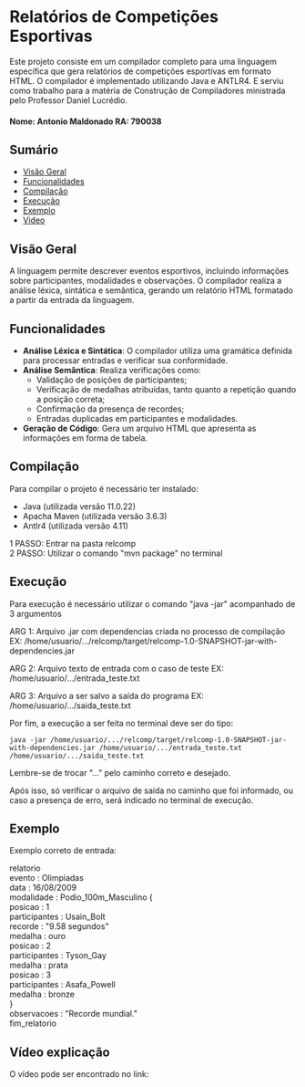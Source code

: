 # Relatórios de Competições Esportivas

Este projeto consiste em um compilador completo para uma linguagem específica que gera relatórios de competições esportivas em formato HTML. O compilador é implementado utilizando Java e ANTLR4. E serviu como trabalho para a matéria de Construção de Compiladores ministrada pelo Professor Daniel Lucrédio.

#### Nome: Antonio Maldonado RA: 790038  

## Sumário

- [Visão Geral](#visão-geral)
- [Funcionalidades](#funcionalidades)
- [Compilação](#compilação)
- [Execução](#execução)
- [Exemplo](#exemplo)
- [Video](#vídeo-explicação)
  

## Visão Geral

A linguagem permite descrever eventos esportivos, incluindo informações sobre participantes, modalidades e observações. O compilador realiza a análise léxica, sintática e semântica, gerando um relatório HTML formatado a partir da entrada da linguagem.

## Funcionalidades

- **Análise Léxica e Sintática**: O compilador utiliza uma gramática definida para processar entradas e verificar sua conformidade.
- **Análise Semântica**: Realiza verificações como:
  - Validação de posições de participantes;
  - Verificação de medalhas atribuídas, tanto quanto a repetição quando a posição correta;
  - Confirmação da presença de recordes;
  - Entradas duplicadas em participantes e modalidades.
- **Geração de Código**: Gera um arquivo HTML que apresenta as informações em forma de tabela.

## Compilação

Para compilar o projeto é necessário ter instalado:
- Java (utilizada versão 11.0.22)
- Apacha Maven (utilizada versão 3.6.3)
- Antlr4 (utilizada versão 4.11)

1 PASSO: Entrar na pasta relcomp  
2 PASSO: Utilizar o comando "mvn package" no terminal

## Execução

Para execução é necessário utilizar o comando "java -jar" acompanhado de 3 argumentos

ARG 1: Arquivo .jar com dependencias criada no processo de compilação        
       EX: /home/usuario/.../relcomp/target/relcomp-1.0-SNAPSHOT-jar-with-dependencies.jar

ARG 2: Arquivo texto de entrada com o caso de teste
       EX: /home/usuario/.../entrada_teste.txt

ARG 3: Arquivo a ser salvo a saída do programa
       EX: /home/usuario/.../saida_teste.txt

Por fim, a execução a ser feita no terminal deve ser do tipo:

    java -jar /home/usuario/.../relcomp/target/relcomp-1.0-SNAPSHOT-jar-with-dependencies.jar /home/usuario/.../entrada_teste.txt /home/usuario/.../saida_teste.txt

Lembre-se de trocar "..." pelo caminho correto e desejado.

Após isso, só verificar o arquivo de saída no caminho que foi informado, ou caso a presença de erro, será indicado no terminal de execução.

## Exemplo

Exemplo correto de entrada:

relatorio  
evento : Olimpiadas  
data : 16/08/2009  
modalidade : Podio_100m_Masculino {  
    posicao : 1  
    participantes : Usain_Bolt  
    recorde : "9.58 segundos"  
    medalha : ouro  
    posicao : 2  
    participantes : Tyson_Gay  
    medalha : prata  
    posicao : 3  
    participantes : Asafa_Powell  
    medalha : bronze  
}  
observacoes : "Recorde mundial."  
fim_relatorio  

## Vídeo explicação

O vídeo pode ser encontrado no link: 

